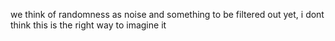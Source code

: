 we think of randomness as noise and something to be filtered out
yet, i dont think this is the right way to imagine it